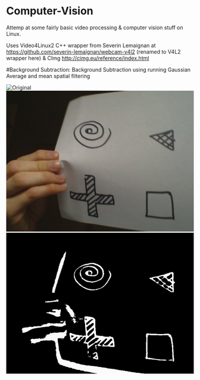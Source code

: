 # Computer-Vision
Attemp at some fairly basic video processing & computer vision stuff on Linux.

Uses Video4Linux2 C++ wrapper from Severin Lemaignan at
https://github.com/severin-lemaignan/webcam-v4l2 (renamed to V4L2 wrapper here)
& CImg http://cimg.eu/reference/index.html

#Background Subtraction:
Background Subtraction using running Gaussian Average and mean spatial filtering

![Original](images/img0.jpg.jpg?raw=true "Title")
![Movement Detected](images/image2b.jpg?raw=true "Title")
![Movement Foreground](images/image2a.jpg?raw=true "Title")


